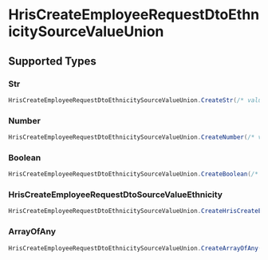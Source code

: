 # HrisCreateEmployeeRequestDtoEthnicitySourceValueUnion


## Supported Types

### Str

```csharp
HrisCreateEmployeeRequestDtoEthnicitySourceValueUnion.CreateStr(/* values here */);
```

### Number

```csharp
HrisCreateEmployeeRequestDtoEthnicitySourceValueUnion.CreateNumber(/* values here */);
```

### Boolean

```csharp
HrisCreateEmployeeRequestDtoEthnicitySourceValueUnion.CreateBoolean(/* values here */);
```

### HrisCreateEmployeeRequestDtoSourceValueEthnicity

```csharp
HrisCreateEmployeeRequestDtoEthnicitySourceValueUnion.CreateHrisCreateEmployeeRequestDtoSourceValueEthnicity(/* values here */);
```

### ArrayOfAny

```csharp
HrisCreateEmployeeRequestDtoEthnicitySourceValueUnion.CreateArrayOfAny(/* values here */);
```
